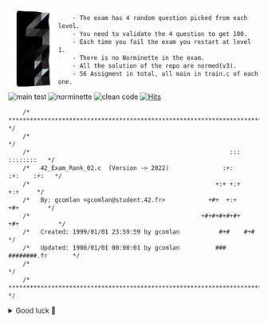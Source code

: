 <img align="left" width="100" height="169" src="42_logo.png">

		- The exam has 4 random question picked from each level.
		- You need to validate the 4 question to get 100.
		- Each time you fail the exam you restart at level 1.
		- There is no Norminette in the exam.
		- All the solution of the repo are normed(v3).
		- 56 Assigment in total, all main in train.c of each one.

 ![main test](https://badgen.net/badge/main/Main-Test/red?icon=github&label)
 ![norminette](https://badgen.net/badge/Norminette/42-Norminette-v3-Passed/green?icon=github&label)
 ![clean code](https://badgen.net/badge/Readable&Clean-Code/Readable&Clean-Code/blue?icon=github&label)
 [![Hits](https://hits.seeyoufarm.com/api/count/incr/badge.svg?url=https%3A%2F%2Fgithub.com%2FComlanGiovanni%2F42-Exam-Rank-02&count_bg=%237F827C&title_bg=%23555555&icon=datacamp.svg&icon_color=%23C8BCBC&title=views&edge_flat=false)](https://hits.seeyoufarm.com)

```
	/* ************************************************************************** */
	/*                                                                            */
	/*                                                        :::      ::::::::   */
	/*   42_Exam_Rank_02.c  (Version -> 2022)               :+:      :+:    :+:   */
	/*                                                    +:+ +:+         +:+     */
	/*   By: gcomlan <gcomlan@student.42.fr>            +#+  +:+       +#+        */
	/*                                                +#+#+#+#+#+   +#+           */
	/*   Created: 1999/01/01 23:59:59 by gcomlan           #+#    #+#             */
	/*   Updated: 1900/01/01 00:00:01 by gcomlan          ###   ########.fr       */
	/*                                                                            */
	/* ************************************************************************** */
```

<details>
<summary>Good luck 💚</summary>

```
Any fool can write code that a computer can understand.
Good programmers write code that humans can understand,
so if you want to go fast, if you want to get done quickly,
if you want your code to be easy to write, make it easy to read.

Martin Fowler && Robert C. Martin
```

</details>
